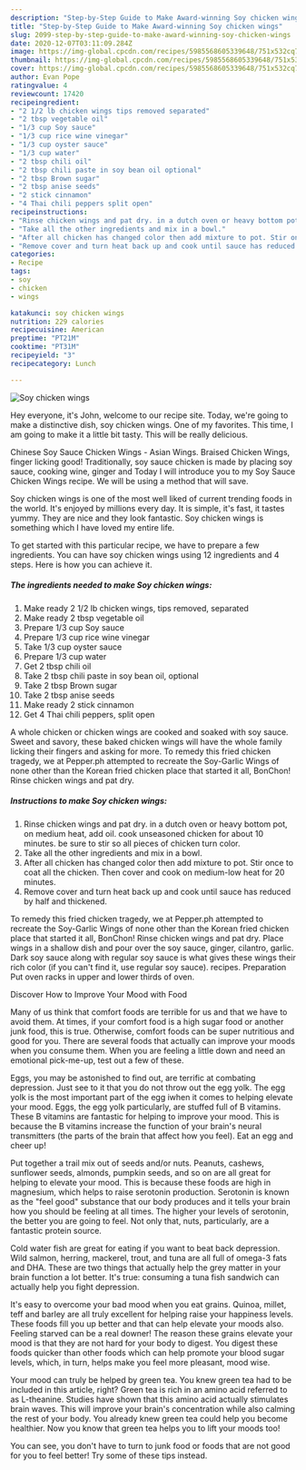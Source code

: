 ```yaml
---
description: "Step-by-Step Guide to Make Award-winning Soy chicken wings"
title: "Step-by-Step Guide to Make Award-winning Soy chicken wings"
slug: 2099-step-by-step-guide-to-make-award-winning-soy-chicken-wings
date: 2020-12-07T03:11:09.284Z
image: https://img-global.cpcdn.com/recipes/5985568605339648/751x532cq70/soy-chicken-wings-recipe-main-photo.jpg
thumbnail: https://img-global.cpcdn.com/recipes/5985568605339648/751x532cq70/soy-chicken-wings-recipe-main-photo.jpg
cover: https://img-global.cpcdn.com/recipes/5985568605339648/751x532cq70/soy-chicken-wings-recipe-main-photo.jpg
author: Evan Pope
ratingvalue: 4
reviewcount: 17420
recipeingredient:
- "2 1/2 lb chicken wings tips removed separated"
- "2 tbsp vegetable oil"
- "1/3 cup Soy sauce"
- "1/3 cup rice wine vinegar"
- "1/3 cup oyster sauce"
- "1/3 cup water"
- "2 tbsp chili oil"
- "2 tbsp chili paste in soy bean oil optional"
- "2 tbsp Brown sugar"
- "2 tbsp anise seeds"
- "2 stick cinnamon"
- "4 Thai chili peppers split open"
recipeinstructions:
- "Rinse chicken wings and pat dry. in a dutch oven or heavy bottom pot, on medium heat, add oil. cook unseasoned chicken for about 10 minutes. be sure to stir so all pieces of chicken turn color."
- "Take all the other ingredients and mix in a bowl."
- "After all chicken has changed color then add mixture to pot. Stir once to coat all the chicken. Then cover and cook on medium-low heat for 20 minutes."
- "Remove cover and turn heat back up and cook until sauce has reduced by half and thickened."
categories:
- Recipe
tags:
- soy
- chicken
- wings

katakunci: soy chicken wings 
nutrition: 229 calories
recipecuisine: American
preptime: "PT21M"
cooktime: "PT31M"
recipeyield: "3"
recipecategory: Lunch

---
```



![Soy chicken wings](https://img-global.cpcdn.com/recipes/5985568605339648/751x532cq70/soy-chicken-wings-recipe-main-photo.jpg)

Hey everyone, it's John, welcome to our recipe site. Today, we're going to make a distinctive dish, soy chicken wings. One of my favorites. This time, I am going to make it a little bit tasty. This will be really delicious.

Chinese Soy Sauce Chicken Wings - Asian Wings. Braised Chicken Wings, finger licking good! Traditionally, soy sauce chicken is made by placing soy sauce, cooking wine, ginger and Today I will introduce you to my Soy Sauce Chicken Wings recipe. We will be using a method that will save.

Soy chicken wings is one of the most well liked of current trending foods in the world. It's enjoyed by millions every day. It is simple, it's fast, it tastes yummy. They are nice and they look fantastic. Soy chicken wings is something which I have loved my entire life.


To get started with this particular recipe, we have to prepare a few ingredients. You can have soy chicken wings using 12 ingredients and 4 steps. Here is how you can achieve it.

<!--inarticleads1-->

##### The ingredients needed to make Soy chicken wings:

1. Make ready 2 1/2 lb chicken wings, tips removed, separated
1. Make ready 2 tbsp vegetable oil
1. Prepare 1/3 cup Soy sauce
1. Prepare 1/3 cup rice wine vinegar
1. Take 1/3 cup oyster sauce
1. Prepare 1/3 cup water
1. Get 2 tbsp chili oil
1. Take 2 tbsp chili paste in soy bean oil, optional
1. Take 2 tbsp Brown sugar
1. Take 2 tbsp anise seeds
1. Make ready 2 stick cinnamon
1. Get 4 Thai chili peppers, split open


A whole chicken or chicken wings are cooked and soaked with soy sauce. Sweet and savory, these baked chicken wings will have the whole family licking their fingers and asking for more. To remedy this fried chicken tragedy, we at Pepper.ph attempted to recreate the Soy-Garlic Wings of none other than the Korean fried chicken place that started it all, BonChon! Rinse chicken wings and pat dry. 

<!--inarticleads2-->

##### Instructions to make Soy chicken wings:

1. Rinse chicken wings and pat dry. in a dutch oven or heavy bottom pot, on medium heat, add oil. cook unseasoned chicken for about 10 minutes. be sure to stir so all pieces of chicken turn color.
1. Take all the other ingredients and mix in a bowl.
1. After all chicken has changed color then add mixture to pot. Stir once to coat all the chicken. Then cover and cook on medium-low heat for 20 minutes.
1. Remove cover and turn heat back up and cook until sauce has reduced by half and thickened.


To remedy this fried chicken tragedy, we at Pepper.ph attempted to recreate the Soy-Garlic Wings of none other than the Korean fried chicken place that started it all, BonChon! Rinse chicken wings and pat dry. Place wings in a shallow dish and pour over the soy sauce, ginger, cilantro, garlic. Dark soy sauce along with regular soy sauce is what gives these wings their rich color (if you can&#39;t find it, use regular soy sauce). recipes. Preparation Put oven racks in upper and lower thirds of oven. 

Discover How to Improve Your Mood with Food


Many of us think that comfort foods are terrible for us and that we have to avoid them. At times, if your comfort food is a high sugar food or another junk food, this is true. Otherwise, comfort foods can be super nutritious and good for you. There are several foods that actually can improve your moods when you consume them. When you are feeling a little down and need an emotional pick-me-up, test out a few of these.

Eggs, you may be astonished to find out, are terrific at combating depression. Just see to it that you do not throw out the egg yolk. The egg yolk is the most important part of the egg iwhen it comes to helping elevate your mood. Eggs, the egg yolk particularly, are stuffed full of B vitamins. These B vitamins are fantastic for helping to improve your mood. This is because the B vitamins increase the function of your brain's neural transmitters (the parts of the brain that affect how you feel). Eat an egg and cheer up!

Put together a trail mix out of seeds and/or nuts. Peanuts, cashews, sunflower seeds, almonds, pumpkin seeds, and so on are all great for helping to elevate your mood. This is because these foods are high in magnesium, which helps to raise serotonin production. Serotonin is known as the "feel good" substance that our body produces and it tells your brain how you should be feeling at all times. The higher your levels of serotonin, the better you are going to feel. Not only that, nuts, particularly, are a fantastic protein source.

Cold water fish are great for eating if you want to beat back depression. Wild salmon, herring, mackerel, trout, and tuna are all full of omega-3 fats and DHA. These are two things that actually help the grey matter in your brain function a lot better. It's true: consuming a tuna fish sandwich can actually help you fight depression. 

It's easy to overcome your bad mood when you eat grains. Quinoa, millet, teff and barley are all truly excellent for helping raise your happiness levels. These foods fill you up better and that can help elevate your moods also. Feeling starved can be a real downer! The reason these grains elevate your mood is that they are not hard for your body to digest. You digest these foods quicker than other foods which can help promote your blood sugar levels, which, in turn, helps make you feel more pleasant, mood wise.

Your mood can truly be helped by green tea. You knew green tea had to be included in this article, right? Green tea is rich in an amino acid referred to as L-theanine. Studies have shown that this amino acid actually stimulates brain waves. This will improve your brain's concentration while also calming the rest of your body. You already knew green tea could help you become healthier. Now you know that green tea helps you to lift your moods too!

You can see, you don't have to turn to junk food or foods that are not good for you to feel better! Try  some  of  these  tips  instead.

